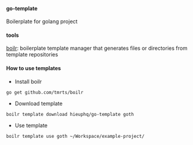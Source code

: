 #### go-template
Boilerplate for golang project

#### tools
[boilr](https://github.com/tmrts/boilr): boilerplate template manager that generates files or directories from template repositories

#### How to use templates
- Install boilr
```
go get github.com/tmrts/boilr
```
- Download template
```
boilr template download hieuphq/go-template goth
```

- Use template
```
boilr template use goth ~/Workspace/example-project/
```